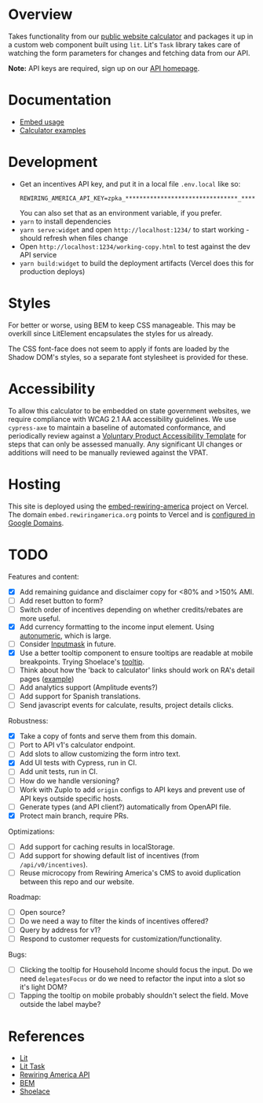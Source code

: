# Overview

Takes functionality from our [public website calculator](https://www.rewiringamerica.org/app/ira-calculator) and packages it up in a custom web component built using `lit`. Lit's `Task` library takes care of watching the form parameters for changes
and fetching data from our API.

**Note:** API keys are required, sign up on our [API homepage](https://www.rewiringamerica.org/api).

# Documentation

- [Embed usage](https://api.rewiringamerica.org/docs/v0/embed)
- [Calculator examples](https://glitch.com/~rewiring-america-calculator-widget)

# Development

- Get an incentives API key, and put it in a local file `.env.local` like so:
  ```
  REWIRING_AMERICA_API_KEY=zpka_********************************_********
  ```
  You can also set that as an environment variable, if you prefer.
- `yarn` to install dependencies
- `yarn serve:widget` and open `http://localhost:1234/` to start working - should refresh when files change
- Open `http://localhost:1234/working-copy.html` to test against the dev API service
- `yarn build:widget` to build the deployment artifacts (Vercel does this for production deploys)

# Styles

For better or worse, using BEM to keep CSS manageable. This may be overkill since LitElement encapsulates the styles for us already.

The CSS font-face does not seem to apply if fonts are loaded by the Shadow DOM's styles, so a separate font stylesheet is provided for these.

# Accessibility

To allow this calculator to be embedded on state government websites, we require compliance with WCAG 2.1 AA accessibility guidelines.
We use `cypress-axe` to maintain a baseline of automated conformance, and periodically review against a
[Voluntary Product Accessibility Template](https://www.itic.org/policy/accessibility/vpat) for steps that can only be assessed manually.
Any significant UI changes or additions will need to be manually reviewed against the VPAT.

# Hosting

This site is deployed using the [embed-rewiring-america](https://vercel.com/rewiring-america/embed-rewiringamerica-org) project on Vercel. The domain `embed.rewiringamerica.org` points to Vercel and is [configured in Google Domains](https://domains.google.com/registrar/rewiringamerica.org/dns).

# TODO

Features and content:

- [x] Add remaining guidance and disclaimer copy for <80% and >150% AMI.
- [ ] Add reset button to form?
- [ ] Switch order of incentives depending on whether credits/rebates are more useful.
- [x] Add currency formatting to the income input element. Using [autonumeric](http://autonumeric.org), which is large.
- [ ] Consider [Inputmask](https://robinherbots.github.io/Inputmask/#/documentation/numeric) in future.
- [x] Use a better tooltip component to ensure tooltips are readable at mobile breakpoints. Trying Shoelace's [tooltip](https://shoelace.style/components/tooltip).
- [ ] Think about how the 'back to calculator' links should work on RA's detail pages ([example](https://www.rewiringamerica.org/app/ira-calculator/information/electrical-panel))
- [ ] Add analytics support (Amplitude events?)
- [ ] Add support for Spanish translations.
- [ ] Send javascript events for calculate, results, project details clicks.

Robustness:

- [x] Take a copy of fonts and serve them from this domain.
- [ ] Port to API v1's calculator endpoint.
- [ ] Add slots to allow customizing the form intro text.
- [x] Add UI tests with Cypress, run in CI.
- [ ] Add unit tests, run in CI.
- [ ] How do we handle versioning?
- [ ] Work with Zuplo to add `origin` configs to API keys and prevent use of API keys outside specific hosts.
- [ ] Generate types (and API client?) automatically from OpenAPI file.
- [x] Protect main branch, require PRs.

Optimizations:

- [ ] Add support for caching results in localStorage.
- [ ] Add support for showing default list of incentives (from `/api/v0/incentives`).
- [ ] Reuse microcopy from Rewiring America's CMS to avoid duplication between this repo and our website.

Roadmap:

- [ ] Open source?
- [ ] Do we need a way to filter the kinds of incentives offered?
- [ ] Query by address for v1?
- [ ] Respond to customer requests for customization/functionality.

Bugs:

- [ ] Clicking the tooltip for Household Income should focus the input. Do we need `delegatesFocus` or do we need to refactor the input into a slot so it's light DOM?
- [ ] Tapping the tooltip on mobile probably shouldn't select the field. Move outside the label maybe?

# References

- [Lit](https://lit.dev)
- [Lit Task](https://github.com/lit/lit/tree/main/packages/labs/task)
- [Rewiring America API](https://api.rewiringamerica.org/docs/)
- [BEM](https://getbem.com/introduction/)
- [Shoelace](https://shoelace.style)
